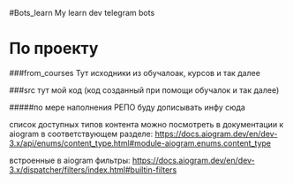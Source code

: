 #Bots_learn
My learn dev telegram bots

# По проекту
###from_courses
Тут исходники из обучалоак, курсов и так далее

###src
тут мой код (код созданный при помощи обучалок и так далее)


#####по мере наполнения РЕПО буду дописывать инфу сюда

список доступных типов контента можно посмотреть в документации к aiogram в соответствующем разделе:
https://docs.aiogram.dev/en/dev-3.x/api/enums/content_type.html#module-aiogram.enums.content_type

встроенные в aiogram фильтры:
https://docs.aiogram.dev/en/dev-3.x/dispatcher/filters/index.html#builtin-filters
